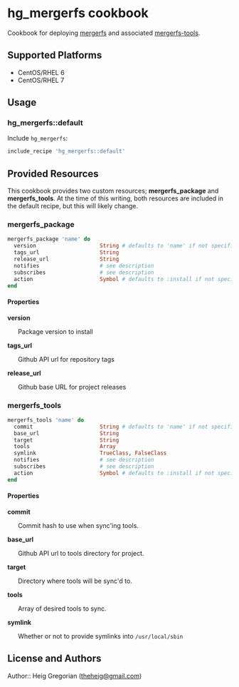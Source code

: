 # hg_mergerfs cookbook

Cookbook for deploying [mergerfs] and associated [mergerfs-tools].

## Supported Platforms

* CentOS/RHEL 6
* CentOS/RHEL 7

## Usage

### hg_mergerfs::default

Include `hg_mergerfs`:

```ruby
include_recipe 'hg_mergerfs::default'
```

## Provided Resources
This cookbook provides two custom resources; **mergerfs_package** and **mergerfs_tools**.  At the time of this writing, both resources are included in the default recipe, but this will likely change.

### mergerfs_package

```ruby
mergerfs_package 'name' do
  version                    String # defaults to 'name' if not specified
  tags_url                   String
  release_url                String
  notifies                   # see description
  subscribes                 # see description
  action                     Symbol # defaults to :install if not specified
end
```

#### Properties
**version**

&nbsp;&nbsp;&nbsp;&nbsp;&nbsp;&nbsp;Package version to install

**tags_url**

&nbsp;&nbsp;&nbsp;&nbsp;&nbsp;&nbsp;Github API url for repository tags

**release_url**

&nbsp;&nbsp;&nbsp;&nbsp;&nbsp;&nbsp;Github base URL for project releases

### mergerfs_tools
```ruby
mergerfs_tools 'name' do
  commit                     String # defaults to 'name' if not specified
  base_url                   String
  target                     String
  tools                      Array
  symlink                    TrueClass, FalseClass
  notifies                   # see description
  subscribes                 # see description
  action                     Symbol # defaults to :install if not specified
end
```

#### Properties
**commit**

&nbsp;&nbsp;&nbsp;&nbsp;&nbsp;&nbsp;Commit hash to use when sync'ing tools.

**base_url**

&nbsp;&nbsp;&nbsp;&nbsp;&nbsp;&nbsp;Github API url to tools directory for project.

**target**

&nbsp;&nbsp;&nbsp;&nbsp;&nbsp;&nbsp;Directory where tools will be sync'd to.

**tools**

&nbsp;&nbsp;&nbsp;&nbsp;&nbsp;&nbsp;Array of desired tools to sync.

**symlink**

&nbsp;&nbsp;&nbsp;&nbsp;&nbsp;&nbsp;Whether or not to provide symlinks into `/usr/local/sbin`


## License and Authors

Author:: Heig Gregorian (theheig@gmail.com)

[mergerfs]: https://github.com/trapexit/mergerfs
[mergerfs-tools]: https://github.com/trapexit/mergerfs-tools

